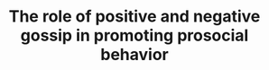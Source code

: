 ---
title: "The role of positive and negative gossip in promoting prosocial behavior"
collection: publications
permalink: /publication/imada_etal_2021_ebs.pdf
venue: 'Unviersity of Kent'
year: 2020
paperurl: '/files/Imada et al. (2021) EBS.pdf'
link: 'https://doi.org/10.1037/EBS0000218'
citation: '<u>*Imada</u>, H., Hopthrow, T., & Abrams, D. (2021). The role of positive and negative gossip in promoting prosocial behavior. <em>Evolutionary Behavioral Sciences</em>, 15(3), 285-291. https://doi.org/10.1037/EBS0000218'
---
